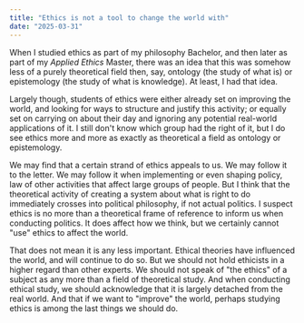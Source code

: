 ```yaml
---
title: "Ethics is not a tool to change the world with"
date: "2025-03-31"
---
```


When I studied ethics as part of my philosophy Bachelor, and then later as part of my _Applied Ethics_ Master, there was an idea that this was somehow less of a purely theoretical field then, say, ontology (the study of what is) or epistemology (the study of what is knowledge). At least, I had that idea.

Largely though, students of ethics were either already set on improving the world, and looking for ways to structure and justify this activity; or equally set on carrying on about their day and ignoring any potential real-world applications of it. I still don't know which group had the right of it, but I do see ethics more and more as exactly as theoretical a field as ontology or epistemology.

We may find that a certain strand of ethics appeals to us. We may follow it to the letter. We may follow it when implementing or even shaping policy, law of other activities that affect large groups of people. But I think that the theoretical activity of creating a system about what is right to do immediately crosses into political philosophy, if not actual politics. I suspect ethics is no more than a theoretical frame of reference to inform us when conducting politics. It does affect how we think, but we certainly cannot "use" ethics to affect the world.

That does not mean it is any less important. Ethical theories have influenced the world, and will continue to do so. But we should not hold ethicists in a higher regard than other experts. We should not speak of "the ethics" of a subject as any more than a field of theoretical study. And when conducting ethical study, we should acknowledge that it is largely detached from the real world. And that if we want to "improve" the world, perhaps studying ethics is among the last things we should do.
